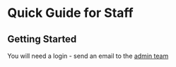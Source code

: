 # Quick Guide for Staff

## Getting Started
You will need a login - send an email to the [admin team](mailto:annx@martinthomas.net)
